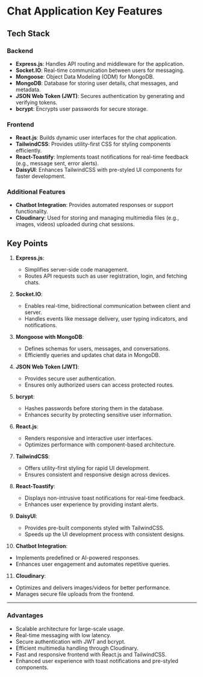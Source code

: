 # Chat Application Key Features

## Tech Stack

### Backend
- **Express.js**: Handles API routing and middleware for the application.
- **Socket.IO**: Real-time communication between users for messaging.
- **Mongoose**: Object Data Modeling (ODM) for MongoDB.
- **MongoDB**: Database for storing user details, chat messages, and metadata.
- **JSON Web Token (JWT)**: Secures authentication by generating and verifying tokens.
- **bcrypt**: Encrypts user passwords for secure storage.

### Frontend
- **React.js**: Builds dynamic user interfaces for the chat application.
- **TailwindCSS**: Provides utility-first CSS for styling components efficiently.
- **React-Toastify**: Implements toast notifications for real-time feedback (e.g., message sent, error alerts).
- **DaisyUI**: Enhances TailwindCSS with pre-styled UI components for faster development.

### Additional Features
- **Chatbot Integration**: Provides automated responses or support functionality.
- **Cloudinary**: Used for storing and managing multimedia files (e.g., images, videos) uploaded during chat sessions.

## Key Points

1. **Express.js**:
   - Simplifies server-side code management.
   - Routes API requests such as user registration, login, and fetching chats.

2. **Socket.IO**:
   - Enables real-time, bidirectional communication between client and server.
   - Handles events like message delivery, user typing indicators, and notifications.

3. **Mongoose with MongoDB**:
   - Defines schemas for users, messages, and conversations.
   - Efficiently queries and updates chat data in MongoDB.

4. **JSON Web Token (JWT)**:
   - Provides secure user authentication.
   - Ensures only authorized users can access protected routes.

5. **bcrypt**:
   - Hashes passwords before storing them in the database.
   - Enhances security by protecting sensitive user information.

6. **React.js**:
   - Renders responsive and interactive user interfaces.
   - Optimizes performance with component-based architecture.

7. **TailwindCSS**:
   - Offers utility-first styling for rapid UI development.
   - Ensures consistent and responsive design across devices.

8. **React-Toastify**:
   - Displays non-intrusive toast notifications for real-time feedback.
   - Enhances user experience by providing instant alerts.

9. **DaisyUI**:
   - Provides pre-built components styled with TailwindCSS.
   - Speeds up the UI development process with consistent designs.

10. **Chatbot Integration**:
   - Implements predefined or AI-powered responses.
   - Enhances user engagement and automates repetitive queries.

11. **Cloudinary**:
   - Optimizes and delivers images/videos for better performance.
   - Manages secure file uploads from the frontend.

---

### Advantages
- Scalable architecture for large-scale usage.
- Real-time messaging with low latency.
- Secure authentication with JWT and bcrypt.
- Efficient multimedia handling through Cloudinary.
- Fast and responsive frontend with React.js and TailwindCSS.
- Enhanced user experience with toast notifications and pre-styled components.
